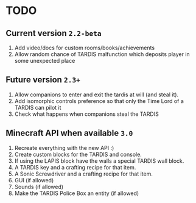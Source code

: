 # TODO
 
## Current version `2.2-beta`
1. Add video/docs for custom rooms/books/achievements
2. Allow random chance of TARDIS malfunction which deposits player in some unexpected place

## Future version `2.3+`
1. Allow companions to enter and exit the tardis at will (and steal it).
2. Add isomorphic controls preference so that only the Time Lord of a TARDIS can pilot it
3. Check what happens when companions steal the TARDIS

## Minecraft API when available `3.0`
1. Recreate everything with the new API :)
2. Create custom blocks for the TARDIS and console.
3. If using the LAPIS block have the walls a special TARDIS wall block.
4. A TARDIS key and a crafting recipe for that item.
5. A Sonic Screwdriver and a crafting recipe for that item.
6. GUI (if allowed)
7. Sounds (if allowed)
8. Make the TARDIS Police Box an entity (if allowed)
